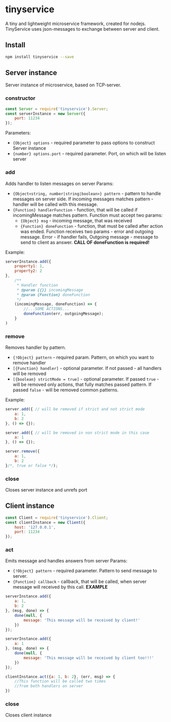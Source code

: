 # tinyservice
A tiny and lightweight microservice framework, created for nodejs.
TinyService uses json-messages to exchange between server and client.

## Install

```bash
npm install tinyservice --save
```

## Server instance

Server instance of microservice, based on TCP-server.

### constructor
```javascript
const Server = require('tinyservice').Server;
const serverInstance = new Server({
    port: 11234
});
```
Parameters:
* `{Object} options` - required parameter to pass options to construct Server instance
* `{number} options.port` - required parameter. Port, on which will be listen server

### add
Adds handler to listen messages on server
Params:
* `{Object<string, number|string|boolean>} pattern` - pattern to handle messages on server side. If incoming messages matches pattern - handler will be called with this message.
* `{Function} handlerFunction` - function, that will be called if incomingMessage matches pattern. Function must accept two params:
  * `{Object} msg` - incoming message, that was received
  * `{Function} doneFunction` - function, that must be called after action was ended. Function receives two params - error and outgoing message. Error - if handler fails, Outgoing message - message to send to client as answer. **CALL OF doneFunction is required!**

Example:
```javascript
serverInstance.add({
    property1: 1,
    property2: 2
}, 
    /**
     * Handler function
     * @param {{}} incomingMessage
     * @param {Function} doneFunction
     */
    (incomingMessage, doneFunction) => {
        //...SOME ACTIONS...
        doneFunction(err, outgoingMessage);
    }
)
```

### remove
Removes handler by pattern.
* `{!Object} pattern` - required param. Pattern, on which you want to remove handler
* `[{Function} handler]` - optional parameter. If not passed - all handlers will be removed
* `[{boolean} strictMode = true]` - optional parameter. If passed `true` - will be removed only actions, that fully matches passed pattern. If passed `false` - will be removed common patterns.

Example:
```javascript
server.add({ // will be removed if strict and not strict mode
    a: 1,
    b: 2
}, () => {});

server.add({ // will be removed in non strict mode in this case
    a: 1
}, () => {});

server.remove({
    a: 1,
    b: 2
}/*, true or false */);
```

### close
Closes server instance and unrefs port

## Client instance
```javascript
const Client = require('tinyservice').Client;
const clientInstance = new Client({
    host: '127.0.0.1',
    port: 11234
});
```

### act
Emits message and handles answers from server
Params:
* `{!Object} pattern` - required parameter. Pattern to send message to server.
* `{Function} callback` - callback, that will be called, when server message will received by this call.
**EXAMPLE**
```javascript
serverInstance.add({
    a: 1,
    b: 2
}, (msg, done) => {
    done(null, {
        message: 'This message will be received by client!'
    })
});

serverInstance.add({
    a: 1
}, (msg, done) => {
    done(null, {
        message: 'This message will be received by client too!!!'
    })    
});

clientInstance.act({a: 1, b: 2}, (err, msg) => {
    //This function will be called two times
    //from both handlers on server
})
```

### close
Closes client instance